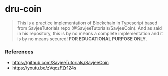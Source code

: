 dru-coin
===

> This is a practice implementation of Blockchain in Typescript based from SavjeeTutorials repo (@SavjeeTutorials/SavjeeCoin). And as said in his repository, this is by no means a complete implementation and it is by no means secured! __FOR EDUCATIONAL PURPOSE ONLY__.

### References

* https://github.com/SavjeeTutorials/SavjeeCoin
* https://youtu.be/zVqczFZr124s